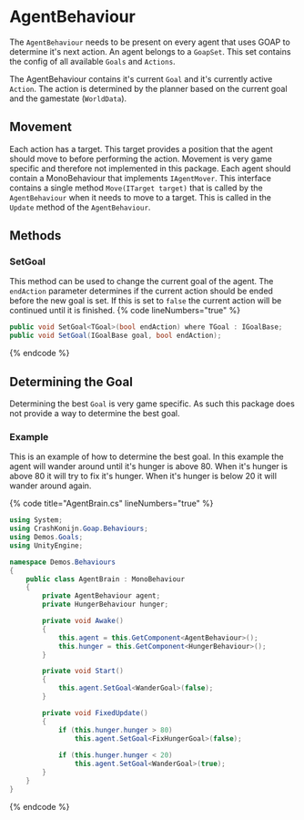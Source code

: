 ﻿# AgentBehaviour
The `AgentBehaviour` needs to be present on every agent that uses GOAP to determine it's next action. An agent belongs to a `GoapSet`. This set contains the config of all available `Goals` and `Actions`.

The AgentBehaviour contains it's current `Goal` and it's currently active `Action`. The action is determined by the planner based on the current goal and the gamestate (`WorldData`).

## Movement
Each action has a target. This target provides a position that the agent should move to before performing the action. Movement is very game specific and therefore not implemented in this package. Each agent should contain a MonoBehaviour that implements `IAgentMover`. This interface contains a single method `Move(ITarget target)` that is called by the `AgentBehaviour` when it needs to move to a target. This is called in the `Update` method of the `AgentBehaviour`.

## Methods

### SetGoal
This method can be used to change the current goal of the agent. The `endAction` parameter determines if the current action should be ended before the new goal is set. If this is set to `false` the current action will be continued until it is finished.
{% code lineNumbers="true" %}
```csharp
public void SetGoal<TGoal>(bool endAction) where TGoal : IGoalBase;
public void SetGoal(IGoalBase goal, bool endAction);
```
{% endcode %}

## Determining the Goal
Determining the best `Goal` is very game specific. As such this package does not provide a way to determine the best goal.

### Example
This is an example of how to determine the best goal. In this example the agent will wander around until it's hunger is above 80. When it's hunger is above 80 it will try to fix it's hunger. When it's hunger is below 20 it will wander around again.

{% code title="AgentBrain.cs" lineNumbers="true" %}
```csharp
using System;
using CrashKonijn.Goap.Behaviours;
using Demos.Goals;
using UnityEngine;

namespace Demos.Behaviours
{
    public class AgentBrain : MonoBehaviour
    {
        private AgentBehaviour agent;
        private HungerBehaviour hunger;

        private void Awake()
        {
            this.agent = this.GetComponent<AgentBehaviour>();
            this.hunger = this.GetComponent<HungerBehaviour>();
        }

        private void Start()
        {
            this.agent.SetGoal<WanderGoal>(false);
        }

        private void FixedUpdate()
        {
            if (this.hunger.hunger > 80)
                this.agent.SetGoal<FixHungerGoal>(false);
            
            if (this.hunger.hunger < 20)
                this.agent.SetGoal<WanderGoal>(true);
        }
    }
}
```
{% endcode %}